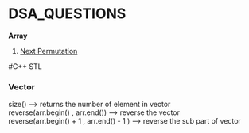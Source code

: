 # DSA_QUESTIONS
<b>Array</b> <br>
<ol>
  <li> <a href = "https://leetcode.com/problems/next-permutation/">Next Permutation</a> </li>
</ol>

#C++ STL
<h3>Vector</h3>
size() --> returns the number of element in vector <br>
reverse(arr.begin() , arr.end()) --> reverse the vector <br>
reverse(arr.begin() + 1 , arr.end() - 1 ) --> reverse the sub part of vector <br>
